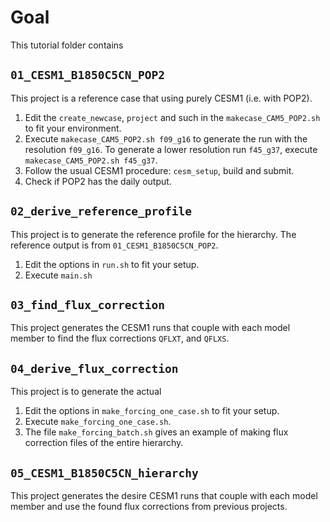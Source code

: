 # Goal

This tutorial folder contains 


## `01_CESM1_B1850C5CN_POP2`

This project is a reference case that using purely CESM1 (i.e. with POP2).

1. Edit the `create_newcase`, `project` and such in the `makecase_CAM5_POP2.sh` to fit your environment.
2. Execute `makecase_CAM5_POP2.sh f09_g16` to generate the run with the resolution `f09_g16`. To generate a lower resolution run `f45_g37`, execute `makecase_CAM5_POP2.sh f45_g37`.
3. Follow the usual CESM1 procedure: `cesm_setup`, build and submit.
4. Check if POP2 has the daily output.

## `02_derive_reference_profile`

This project is to generate the reference profile for the hierarchy. The reference output is from `01_CESM1_B1850C5CN_POP2`.

1. Edit the options in `run.sh` to fit your setup.
2. Execute `main.sh`

## `03_find_flux_correction`

This project generates the CESM1 runs that couple with each model member to find the flux corrections `QFLXT`, and `QFLXS`.


## `04_derive_flux_correction`

This project is to generate the actual

1. Edit the options in `make_forcing_one_case.sh` to fit your setup.
2. Execute `make_forcing_one_case.sh`.
3. The file `make_forcing_batch.sh` gives an example of making flux correction files of the entire hierarchy.

## `05_CESM1_B1850C5CN_hierarchy`

This project generates the desire CESM1 runs that couple with each model member and use the found flux corrections from previous projects.
